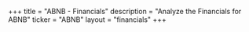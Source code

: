 +++
title = "ABNB - Financials"
description = "Analyze the Financials for ABNB"
ticker = "ABNB"
layout = "financials"
+++

